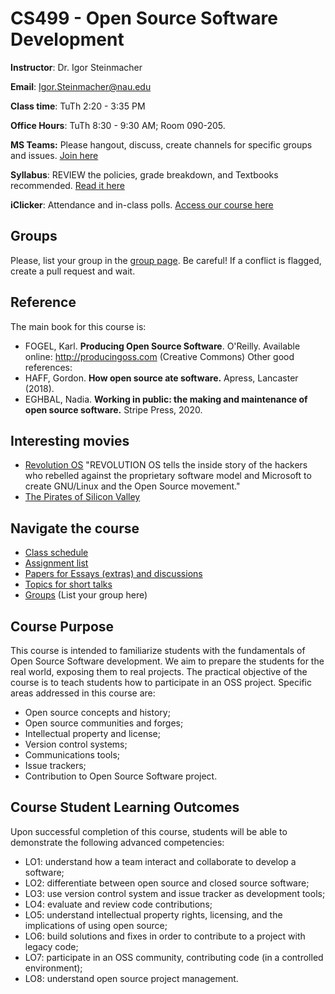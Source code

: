 # CS499 - Open Source Software Development 

**Instructor**: Dr. Igor Steinmacher

**Email**: Igor.Steinmacher@nau.edu

**Class time**: TuTh 2:20 - 3:35 PM

**Office Hours**: TuTh 8:30 - 9:30 AM; Room 090-205. 

**MS Teams:** Please hangout, discuss, create channels for specific groups and issues. [Join here](https://teams.microsoft.com/l/team/19%3a9M4MEQum5Jn7JRaP_bv37MLubyzgPHHOCEjOvoUTU2g1%40thread.tacv2/conversations?groupId=300dcad9-a598-4dd2-ab9c-410917178553&tenantId=27d49e9f-89e1-4aa0-99a3-d35b57b2ba03)

**Syllabus**: REVIEW the policies, grade breakdown, and Textbooks recommended. [Read it here](CS_599_Syllabus.pdf)

**iClicker**: Attendance and in-class polls. [Access our course here](https://join.iclicker.com/FNIS)


## Groups

Please, list your group in the [group page](groups.md). Be careful! If a conflict is flagged, create a pull request and wait.

## Reference

The main book for this course is:
* FOGEL, Karl. **Producing Open Source Software**. O'Reilly. Available online:  http://producingoss.com (Creative Commons)
Other good references:
* HAFF, Gordon. **How open source ate software.** Apress, Lancaster (2018).
* EGHBAL, Nadia. **Working in public: the making and maintenance of open source software.** Stripe Press, 2020.

## Interesting movies
* [Revolution OS](http://www.revolution-os.com/) "REVOLUTION OS tells the inside story of the hackers who rebelled against the proprietary software model and Microsoft to create GNU/Linux and the Open Source movement."
* [The Pirates of Silicon Valley](https://www.imdb.com/title/tt0168122/)

## Navigate the course
* [Class schedule](outline.md)<br>
* [Assignment list](assignments.md)<br>
* [Papers for Essays (extras) and discussions](papers.md)<br>
* [Topics for short talks](shorttalks.md)<br>
* [Groups](groups.md) (List your group here)

## Course Purpose
This course is intended to familiarize students with the fundamentals of Open Source Software development. We aim to prepare the students for the real world, exposing them to real projects. The practical objective of the course is to teach students how to participate in an OSS project. Specific areas addressed in this course are:
* Open source concepts and history;
* Open source communities and forges;
* Intellectual property and license;
* Version control systems;
* Communications tools;
* Issue trackers;
* Contribution to Open Source Software project.

## Course Student Learning Outcomes
Upon successful completion of this course, students will be able to demonstrate the following
advanced competencies:
* LO1: understand how a team interact and collaborate to develop a software;
* LO2: differentiate between open source and closed source software;
* LO3: use version control system and issue tracker as development tools;
* LO4: evaluate and review code contributions;
* LO5: understand intellectual property rights, licensing, and the implications of using open source;
* LO6: build solutions and fixes in order to contribute to a project with legacy code;
* LO7: participate in an OSS community, contributing code (in a controlled environment);
* LO8: understand open source project management.  
